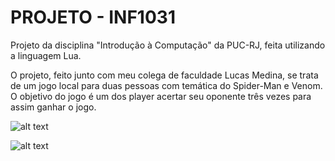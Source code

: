   # PROJETO - INF1031
Projeto da disciplina "Introdução à Computação" da PUC-RJ, feita utilizando a linguagem Lua.

O projeto, feito junto com meu colega de faculdade Lucas Medina, se trata de um jogo local para duas pessoas com temática do Spider-Man e Venom. O objetivo do jogo é um dos player acertar seu oponente três vezes para assim ganhar o jogo.

![alt text](https://github.com/LucasTeixe/PROJETO---INF1031/blob/master/screenshots/tela_inicial.PNG)

![alt text](https://github.com/LucasTeixe/PROJETO---INF1031/blob/master/screenshots/jogo.PNG)

